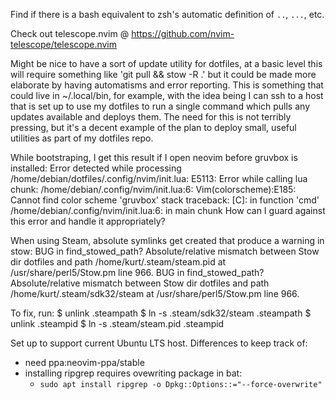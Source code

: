 Find if there is a bash equivalent to zsh's automatic definition of `..`,
`...`, etc.

Check out telescope.nvim @ https://github.com/nvim-telescope/telescope.nvim

Might be nice to have a sort of update utility for dotfiles, at a basic level
this will require something like 'git pull && stow -R .' but it could be made more
elaborate by having automatisms and error reporting. This is something that could
live in ~/.local/bin, for example, with the idea being I can ssh to a host that is
set up to use my dotfiles to run a single command which pulls any updates available
and deploys them. The need for this is not terribly pressing, but it's a decent
example of the plan to deploy small, useful utilities as part of my dotfiles
repo.

While bootstraping, I get this result if I open neovim before gruvbox is installed:
Error detected while processing /home/debian/dotfiles/.config/nvim/init.lua:
E5113: Error while calling lua chunk: /home/debian/.config/nvim/init.lua:6: Vim(colorscheme):E185: Cannot find color scheme 'gruvbox'
stack traceback:
        [C]: in function 'cmd'
        /home/debian/.config/nvim/init.lua:6: in main chunk
How can I guard against this error and handle it appropriately?

When using Steam, absolute symlinks get created that produce a warning in stow:
  BUG in find_stowed_path? Absolute/relative mismatch between Stow dir dotfiles and path /home/kurt/.steam/steam.pid at /usr/share/perl5/Stow.pm line 966.
  BUG in find_stowed_path? Absolute/relative mismatch between Stow dir dotfiles and path /home/kurt/.steam/sdk32/steam at /usr/share/perl5/Stow.pm line 966.

To fix, run:
  $ unlink .steampath
  $ ln -s .steam/sdk32/steam .steampath
  $ unlink .steampid
  $ ln -s .steam/steam.pid .steampid
  
Set up to support current Ubuntu LTS host.
Differences to keep track of:
- need ppa:neovim-ppa/stable
- installing ripgrep requires ovewriting package in bat:
    - `sudo apt install ripgrep -o Dpkg::Options::="--force-overwrite"`
